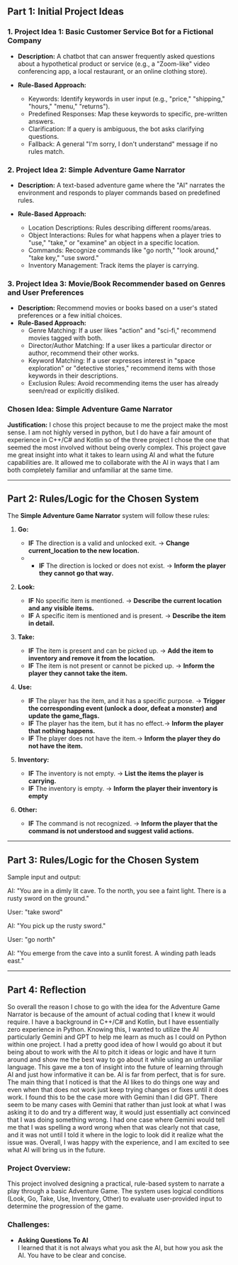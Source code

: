 ## Part 1: Initial Project Ideas

### 1. Project Idea 1: Basic Customer Service Bot for a Fictional Company
- **Description:** A chatbot that can answer frequently asked questions about a hypothetical product or service (e.g., a "Zoom-like" video conferencing app, a local restaurant, or an online clothing store).
  
- **Rule-Based Approach:**  
  - Keywords: Identify keywords in user input (e.g., "price," "shipping," "hours," "menu," "returns").
  - Predefined Responses: Map these keywords to specific, pre-written answers.
  - Clarification: If a query is ambiguous, the bot asks clarifying questions.
  - Fallback: A general "I'm sorry, I don't understand" message if no rules match.
### 2. Project Idea 2: Simple Adventure Game Narrator
- **Description:** A text-based adventure game where the "AI" narrates the environment and responds to player commands based on predefined rules.
  
- **Rule-Based Approach:**  
  - Location Descriptions: Rules describing different rooms/areas.
  - Object Interactions: Rules for what happens when a player tries to "use," "take," or "examine" an object in a specific location.
  - Commands: Recognize commands like "go north," "look around," "take key," "use sword."
  - Inventory Management: Track items the player is carrying.

### 3. Project Idea 3: Movie/Book Recommender based on Genres and User Preferences
- **Description:** Recommend movies or books based on a user's stated preferences or a few initial choices.  
- **Rule-Based Approach:**  
  - Genre Matching: If a user likes "action" and "sci-fi," recommend movies tagged with both.
  - Director/Author Matching: If a user likes a particular director or author, recommend their other works.
  - Keyword Matching: If a user expresses interest in "space exploration" or "detective stories," recommend items with those keywords in their descriptions.
  - Exclusion Rules: Avoid recommending items the user has already seen/read or explicitly disliked.

### **Chosen Idea:** Simple Adventure Game Narrator  
**Justification:** I chose this project because to me the project make the most sense. I am not highly versed in python, but I do have a fair amount of experience in C++/C# and Kotlin so of the three project I chose the one that seemed the most involved without being overly complex. This project gave me great insight into what it takes to learn using AI and what the future capabilities are. It allowed me to collaborate with the AI in ways that I am both completely familiar and unfamiliar at the same time. 

---

## Part 2: Rules/Logic for the Chosen System

The **Simple Adventure Game Narrator** system will follow these rules:

1. **Go:**  
   - **IF** The direction is a valid and unlocked exit. → **Change current_location to the new location.**
   - - **IF** The direction is locked or does not exist. → **Inform the player they cannot go that way.**

2. **Look:**  
   - **IF** No specific item is mentioned. → **Describe the current location and any visible items.**
   - **IF** A specific item is mentioned and is present. → **Describe the item in detail.**  

3. **Take:**  
   - **IF** The item is present and can be picked up. → **Add the item to inventory and remove it from the location.**
   - **IF** The item is not present or cannot be picked up. → **Inform the player they cannot take the item.**  

4. **Use:**  
   - **IF** The player has the item, and it has a specific purpose. → **Trigger the corresponding event (unlock a door, defeat a monster) and update the game_flags.**
   - **IF** The player has the item, but it has no effect.→ **Inform the player that nothing happens.**
   - **IF** The player does not have the item.→ **Inform the player they do not have the item.**

5. **Inventory:**  
   - **IF** The inventory is not empty. → **List the items the player is carrying.**
   - **IF** The inventory is empty. → **Inform the player their inventory is empty**  

6. **Other:**  
   - **IF** The command is not recognized. → **Inform the player that the command is not understood and suggest valid actions.**

---

## Part 3: Rules/Logic for the Chosen System

Sample input and output: 

AI: "You are in a dimly lit cave. To the north, you see a faint light. There is a rusty sword on the ground."

User: "take sword"

AI: "You pick up the rusty sword."

User: "go north"

AI: "You emerge from the cave into a sunlit forest. A winding path leads east."

---

## Part 4: Reflection

So overall the reason I chose to go with the idea for the Adventure Game Narrator is because of the amount of actual coding that I knew it would require. I have a background in C++/C# and Kotlin, but I have essentially zero experience in Python. Knowing this, I wanted to utilize the AI particularly Gemini and GPT to help me learn as much as I could on Python within one project. I had a pretty good idea of how I would go about it but being about to work with the AI to pitch it ideas or logic and have it turn around and show me the best way to go about it while using an unfamiliar language. This gave me a ton of insight into the future of learning through AI and just how informative it can be. AI is far from perfect, that is for sure. The main thing that I noticed is that the AI likes to do things one way and even when that does not work just keep trying changes or fixes until it does work. I found this to be the case more with Gemini than I did GPT. There seem to be many cases with Gemini that rather than just look at what I was asking it to do and try a different way, it would just essentially act convinced that I was doing something wrong. I had one case where Gemini would tell me that I was spelling a word wrong when that was clearly not that case, and it was not until I told it where in the logic to look did it realize what the issue was. Overall, I was happy with the experience, and I am excited to see what AI will bring us in the future.

### Project Overview:
This project involved designing a practical, rule-based system to narrate a play through a basic Adventure Game. The system uses logical conditions (Look, Go, Take, Use, Inventory, Other) to evaluate user-provided input to determine the progression of the game.

### Challenges:
- **Asking Questions To AI**  
  I learned that it is not always what you ask the AI, but how you ask the AI. You have to be clear and concise.
